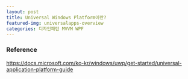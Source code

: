 ```yaml
---
layout: post
title: Universal Windows Platform이란?
featured-img: universalapps-overview
categories: 디자인패턴 MVVM WPF
---
```




### Reference

<https://docs.microsoft.com/ko-kr/windows/uwp/get-started/universal-application-platform-guide>
